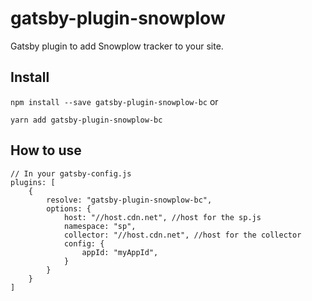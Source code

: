 # gatsby-plugin-snowplow

Gatsby plugin to add Snowplow tracker to your site.

## Install

`npm install --save gatsby-plugin-snowplow-bc` or

`yarn add gatsby-plugin-snowplow-bc`

## How to use

```
// In your gatsby-config.js
plugins: [
	{
		resolve: "gatsby-plugin-snowplow-bc",
		options: {
			host: "//host.cdn.net", //host for the sp.js
			namespace: "sp",
			collector: "//host.cdn.net", //host for the collector
			config: {
				appId: "myAppId",
			}
		}
	}
]
```
